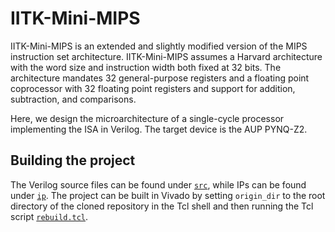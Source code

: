 # IITK-Mini-MIPS

IITK-Mini-MIPS is an extended and slightly modified version of the MIPS instruction set
architecture. IITK-Mini-MIPS assumes a Harvard architecture with the word size and
instruction width both fixed at 32 bits. The architecture mandates 32 general-purpose
registers and a floating point coprocessor with 32 floating point registers and support
for addition, subtraction, and comparisons.

Here, we design the microarchitecture of a single-cycle processor implementing the ISA
in Verilog. The target device is the AUP PYNQ-Z2.

## Building the project

The Verilog source files can be found under [`src`](src), while IPs can be found under
[`ip`](ip). The project can be built in Vivado by setting `origin_dir` to the root
directory of the cloned repository in the Tcl shell and then running the Tcl script
[`rebuild.tcl`](rebuild.tcl).
